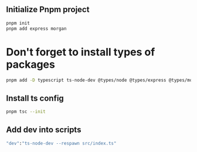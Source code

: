 ## Initialize Pnpm project
```bash
pnpm init
pnpm add express morgan
```

# Don't forget to install types of packages
```bash
pnpm add -D typescript ts-node-dev @types/node @types/express @types/morgan
```

## Install ts config
```bash
pnpm tsc --init
```

## Add dev into scripts
```bash
"dev":"ts-node-dev --respawn src/index.ts"
```